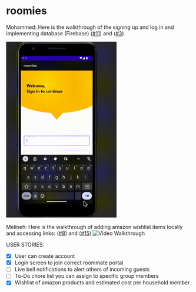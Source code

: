 # roomies

Mohammed: Here is the walkthrough of the signing up and log in and implementing database (Firebase) ([#11][i11]) and ([#3][i3])

<img src='https://github.com/codepath-crew/roomies/blob/login_logout_firebase/singup%26loginWalkthrough.gif' title='Video Walkthrough' width='300px' alt='Video Walkthrough' />


[i11]: https://github.com/codepath-crew/roomies/issues/11 

[i3]: https://github.com/codepath-crew/roomies/issues/3 


Melineh: Here is the walkthrough of adding amazon wishlist items locally and accessing links: ([#8][i8]) and ([#15][i15])
<img src= 'https://media.giphy.com/media/V5GU8pr48pKrGwBgxS/giphy.gif' title='Video Walkthrough' width='300px' alt='Video Walkthrough' />

[i8]: https://github.com/codepath-crew/roomies/issues/8
[i15]:  https://github.com/codepath-crew/roomies/issues/15


USER STORIES:
- [X] User can create account
- [X] Login screen to join correct roommate portal
- [ ] Live bell notifications to alert others of incoming guests
- [ ] To-Do chore list you can assign to specific group members
- [X] Wishlist of amazon products and estimated cost per household member
